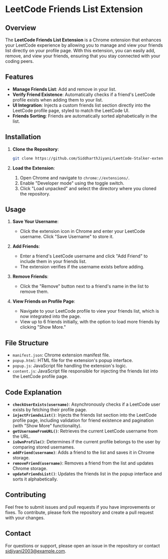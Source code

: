 # LeetCode Friends List Extension

## Overview

The **LeetCode Friends List Extension** is a Chrome extension that enhances your LeetCode experience by allowing you to manage and view your friends list directly on your profile page. With this extension, you can easily add, remove, and view your friends, ensuring that you stay connected with your coding peers.

## Features

- **Manage Friends List**: Add and remove in your list.
- **Verify Friend Existence**: Automatically checks if a friend's LeetCode profile exists when adding them to your list.
- **UI Integration**: Injects a custom friends list section directly into the LeetCode profile page, styled to match the LeetCode UI.
- **Friends Sorting**: Friends are automatically sorted alphabetically in the list.
  
## Installation

1. **Clone the Repository**:

   ```bash
   git clone https://github.com/SiddharthJiyani/LeetCode-Stalker-extension.git
   ```

2. **Load the Extension**:

   1. Open Chrome and navigate to `chrome://extensions/`.
   2. Enable "Developer mode" using the toggle switch.
   3. Click "Load unpacked" and select the directory where you cloned the repository.

## Usage

1. **Save Your Username**:
   - Click the extension icon in Chrome and enter your LeetCode username. Click "Save Username" to store it.

2. **Add Friends**:
   - Enter a friend's LeetCode username and click "Add Friend" to include them in your friends list.
   - The extension verifies if the username exists before adding.

3. **Remove Friends**:
   - Click the "Remove" button next to a friend's name in the list to remove them.

4. **View Friends on Profile Page**:
   - Navigate to your LeetCode profile to view your friends list, which is now integrated into the page.
   - View up to 6 friends initially, with the option to load more friends by clicking "Show More."

## File Structure

- `manifest.json`: Chrome extension manifest file.
- `popup.html`: HTML file for the extension's popup interface.
- `popup.js`: JavaScript file handling the extension's logic.
- `content.js`: JavaScript file responsible for injecting the friends list into the LeetCode profile page.

## Code Explanation

- **`checkUserExists(username)`**: Asynchronously checks if a LeetCode user exists by fetching their profile page.
- **`injectFriendsList()`**: Injects the friends list section into the LeetCode profile page, including validation for friend existence and pagination (with "Show More" functionality).
- **`getUsernameFromURL()`**: Retrieves the current LeetCode username from the URL.
- **`isOwnProfile()`**: Determines if the current profile belongs to the user by comparing stored usernames.
- **`addFriend(username)`**: Adds a friend to the list and saves it in Chrome storage.
- **`removeFriend(username)`**: Removes a friend from the list and updates Chrome storage.
- **`updateFriendsList()`**: Updates the friends list in the popup interface and sorts it alphabetically.

## Contributing

Feel free to submit issues and pull requests if you have improvements or fixes. To contribute, please fork the repository and create a pull request with your changes.

## Contact

For questions or support, please open an issue in the repository or contact [sidjiyani2003@example.com](mailto:sidjiyani2003@example.com).
